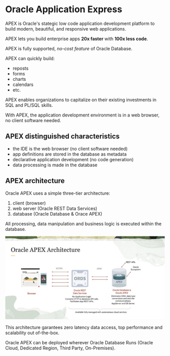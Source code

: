 # Oracle Application Express

APEX is Oracle's stategic low code application development platform to build modern, beautiful, and responsive web applications.

APEX lets you build enterprise apps **20x faster** with **100x less code**.

APEX is fully supported, *no-cost feature* of Oracle Database. 

APEX can quickly build: 
- reposts
- forms
- charts
- calendars
- etc.

APEX enables organizations to capitalize on their existing investments in SQL and PL/SQL skills.

With APEX, the application development environment is in a web browser, no client software needed.

## APEX distinguished characteristics

- the IDE is the web browser (no client software needed)
- app definitions are stored in the database as metadata
- declarative application development (no code generation)
- data processing is made in the database

## APEX architecture

Oracle APEX uses a simple three-tier architecture:

1. client (browser)
2. web server (Oracle REST Data Services)
3. database (Oracle Database & Orace APEX)

All processing, data manipulation and business logic is executed within the database.

![APEX Architecture](images/apex_architecture.jpg)

This architecture garantees zero latency data access, top performance and scalability out of-the-box.

Oracle APEX can be deployed wherever Oracle Database Runs (Oracle Cloud, Dedicated Region, Third Party, On-Premises).
